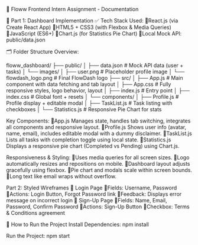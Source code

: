 🚀 Floww Frontend Intern Assignment - Documentation

🧱 Part 1: Dashboard Implementation
✅ Tech Stack Used:
React.js (via Create React App)
HTML5 + CSS3 (with Flexbox & Media Queries)
JavaScript (ES6+)
Chart.js (for Statistics Pie Chart)
Local Mock API: public/data.json

🗂 Folder Structure Overview:

floww_dashboard/
├── public/
│   ├── data.json              # Mock API data (user + tasks)
│   └── images/
│       ├── user.png           # Placeholder profile image
│       └── flowdash_logo.png  # Final FlowDash logo
├── src/
│   ├── App.js                 # Main component with data fetching and tab layout
│   ├── App.css                # Fully responsive styles, logo behavior, layout
│   ├── index.js               # Entry point
│   ├── index.css              # Global font + resets
│   └── components/
│       ├── Profile.js         # Profile display + editable modal
│       ├── TaskList.js        # Task listing with checkboxes
│       └── Statistics.js      # Responsive Pie Chart for stats


Key Components:
App.js
Manages state, handles tab switching, integrates all components and responsive layout.
Profile.js
Shows user info (avatar, name, email), includes editable modal with a dummy disclaimer.
TaskList.js
Lists all tasks with completion toggle using local state.
Statistics.js
Displays a responsive pie chart (Completed vs Pending) using Chart.js.

Responsiveness & Styling:
Uses media queries for all screen sizes.
Logo automatically resizes and repositions on mobile.
Dashboard layout adjusts gracefully using flexbox.
Pie chart and modals scale within screen bounds.
Long text like email wraps without overflow.


Part 2: Styled Wireframes
🔐 Login Page
Fields: Username, Password
Actions: Login Button, Forgot Password link
Feedback: Displays error message on incorrect login
📝 Sign-Up Page
Fields: Name, Email, Password, Confirm Password
Actions: Sign-Up Button
Checkbox: Terms & Conditions agreement

📘 How to Run the Project
Install Dependencies:
npm install

Run the Project:
npm start


